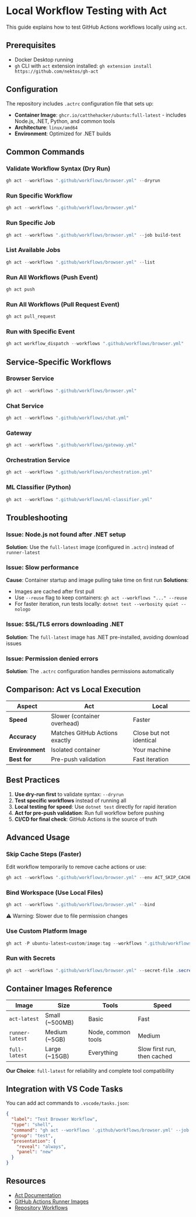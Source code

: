 # Local Workflow Testing with Act

This guide explains how to test GitHub Actions workflows locally using `act`.

## Prerequisites

- Docker Desktop running
- `gh` CLI with `act` extension installed: `gh extension install https://github.com/nektos/gh-act`

## Configuration

The repository includes `.actrc` configuration file that sets up:
- **Container Image**: `ghcr.io/catthehacker/ubuntu:full-latest` - includes Node.js, .NET, Python, and common tools
- **Architecture**: `linux/amd64`
- **Environment**: Optimized for .NET builds

## Common Commands

### Validate Workflow Syntax (Dry Run)
```powershell
gh act --workflows ".github/workflows/browser.yml" --dryrun
```

### Run Specific Workflow
```powershell
gh act --workflows ".github/workflows/browser.yml"
```

### Run Specific Job
```powershell
gh act --workflows ".github/workflows/browser.yml" --job build-test
```

### List Available Jobs
```powershell
gh act --workflows ".github/workflows/browser.yml" --list
```

### Run All Workflows (Push Event)
```powershell
gh act push
```

### Run All Workflows (Pull Request Event)
```powershell
gh act pull_request
```

### Run with Specific Event
```powershell
gh act workflow_dispatch --workflows ".github/workflows/browser.yml"
```

## Service-Specific Workflows

### Browser Service
```powershell
gh act --workflows ".github/workflows/browser.yml"
```

### Chat Service
```powershell
gh act --workflows ".github/workflows/chat.yml"
```

### Gateway
```powershell
gh act --workflows ".github/workflows/gateway.yml"
```

### Orchestration Service
```powershell
gh act --workflows ".github/workflows/orchestration.yml"
```

### ML Classifier (Python)
```powershell
gh act --workflows ".github/workflows/ml-classifier.yml"
```

## Troubleshooting

### Issue: Node.js not found after .NET setup
**Solution**: Use the `full-latest` image (configured in `.actrc`) instead of `runner-latest`

### Issue: Slow performance
**Cause**: Container startup and image pulling take time on first run
**Solutions**:
- Images are cached after first pull
- Use `--reuse` flag to keep containers: `gh act --workflows "..." --reuse`
- For faster iteration, run tests locally: `dotnet test --verbosity quiet --nologo`

### Issue: SSL/TLS errors downloading .NET
**Solution**: The `full-latest` image has .NET pre-installed, avoiding download issues

### Issue: Permission denied errors
**Solution**: The `.actrc` configuration handles permissions automatically

## Comparison: Act vs Local Execution

| Aspect | Act | Local |
|--------|-----|-------|
| **Speed** | Slower (container overhead) | Faster |
| **Accuracy** | Matches GitHub Actions exactly | Close but not identical |
| **Environment** | Isolated container | Your machine |
| **Best for** | Pre-push validation | Fast iteration |

## Best Practices

1. **Use dry-run first** to validate syntax: `--dryrun`
2. **Test specific workflows** instead of running all
3. **Local testing for speed**: Use `dotnet test` directly for rapid iteration
4. **Act for pre-push validation**: Run full workflow before pushing
5. **CI/CD for final check**: GitHub Actions is the source of truth

## Advanced Usage

### Skip Cache Steps (Faster)
Edit workflow temporarily to remove cache actions or use:
```powershell
gh act --workflows ".github/workflows/browser.yml" --env ACT_SKIP_CACHE=true
```

### Bind Workspace (Use Local Files)
```powershell
gh act --workflows ".github/workflows/browser.yml" --bind
```
⚠️ Warning: Slower due to file permission changes

### Use Custom Platform Image
```powershell
gh act -P ubuntu-latest=custom/image:tag --workflows ".github/workflows/browser.yml"
```

### Run with Secrets
```powershell
gh act --workflows ".github/workflows/browser.yml" --secret-file .secrets
```

## Container Images Reference

| Image | Size | Tools | Speed |
|-------|------|-------|-------|
| `act-latest` | Small (~500MB) | Basic | Fast |
| `runner-latest` | Medium (~5GB) | Node, common tools | Medium |
| `full-latest` | Large (~15GB) | Everything | Slow first run, then cached |

**Our Choice**: `full-latest` for reliability and complete tool compatibility

## Integration with VS Code Tasks

You can add act commands to `.vscode/tasks.json`:

```json
{
  "label": "Test Browser Workflow",
  "type": "shell",
  "command": "gh act --workflows '.github/workflows/browser.yml' --job build-test",
  "group": "test",
  "presentation": {
    "reveal": "always",
    "panel": "new"
  }
}
```

## Resources

- [Act Documentation](https://github.com/nektos/act)
- [GitHub Actions Runner Images](https://github.com/catthehacker/docker_images)
- [Repository Workflows](../.github/workflows/)
